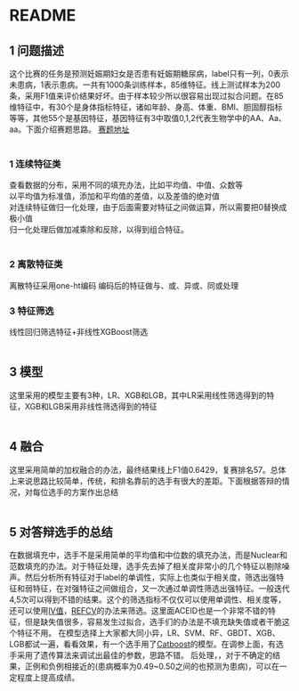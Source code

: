 README
==============
## 1 问题描述<br>
 这个比赛的任务是预测妊娠期妇女是否患有妊娠期糖尿病，label只有一列，0表示未患病，1表示患病。一共有1000条训练样本，85维特征。线上测试样本为200条，采用F1值来评价结果好坏。由于样本较少所以很容易出现过拟合问题。在85维特征中，有30个是身体指标特征，诸如年龄、身高、体重、BMI、胆固醇指标等等，其他55个是基因特征，基因特征有3中取值0,1,2代表生物学中的AA、Aa、aa。下面介绍赛题思路。
[赛题地址](https://tianchi.aliyun.com/competition/introduction.htm?spm=5176.11165261.5678.1.66977190O9P200&raceId=231638)
<br>
<br>
### 1 连续特征类<br>
  查看数据的分布，采用不同的填充办法，比如平均值、中值、众数等 <br>
  以平均值为标准值，添加和平均值的差值，以及差值的绝对值 <br>
  对连续特征做归一化处理，由于后面需要对特征之间做运算，所以需要把0替换成极小值 <br>
  归一化处理后做加减乘除和反除，以得到组合特征。 <br>
<br>
### 2 离散特征类<br>
  离散特征采用one-ht编码
  编码后的特征做与、或、异或、同或处理
<br>
### 3 特征筛选<br>
  线性回归筛选特征+非线性XGBoost筛选
<br>
<br>
## 3 模型<br>
  这里采用的模型主要有3种，LR、XGB和LGB，其中LR采用线性筛选得到的特征，XGB和LGB采用非线性筛选得到的特征
<br>
<br>
## 4 融合<br>
  这里采用简单的加权融合的办法，最终结果线上F1值0.6429，复赛排名57。总体上来说思路比较简单，传统，和排名靠前的选手有很大的差距。下面根据答辩的情况，对每位选手的方案作出总结
<br>
<br>
## 5 对答辩选手的总结<br>
  在数据填充中，选手不是采用简单的平均值和中位数的填充办法，而是Nuclear和范数填充的办法。对于特征处理，选手先去掉了相关度非常小的几个特征以剔除噪声。然后分析所有特征对于label的单调性，实际上也类似于相关度，筛选出强特征和弱特征，在对强特征之间做组合，又一次通过单调性筛选出强特征。一般迭代4,5次可以得到不错的结果。这个的筛选指标不仅仅可以使用单调性、相关度等，还可以使用[IV值](https://blog.csdn.net/kevin7658/article/details/50780391)，[REFCV](http://scikit-learn.org/stable/modules/generated/sklearn.feature_selection.RFECV.html)的办法来筛选。这里面ACEID也是一个非常不错的特征，但是缺失值很多，容易发生过拟合，选手们的办法是不填充缺失值或者干脆这个特征不用。
  在模型选择上大家都大同小异，LR、SVM、RF、GBDT、XGB、LGB都试一遍，看看效果，有一个选手用了[Catboost](https://github.com/catboost/catboost)的模型。在调参上面，有选手采用了遗传算法来调试出最佳的参数，思路不错。
  后处理，，对于不确定的结果，正例和负例相接近的(患病概率为0.49~0.50之间的也预测为患病)，可以在一定程度上提高成绩。
